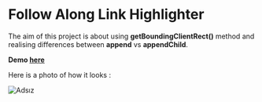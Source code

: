 # Follow Along Link Highlighter

The aim of this project is about using **getBoundingClientRect()** method and realising differences between **append** vs **appendChild**.

 **Demo [here](https://baydarn.github.io/JS-30/22%20Follow%20Along%20Link%20Highlighter/index.html)**
 
 Here is a photo of how it looks :
 
 ![Adsız](https://user-images.githubusercontent.com/37474673/104064267-aff4ae00-520e-11eb-9310-b60b2b88a4eb.png)
